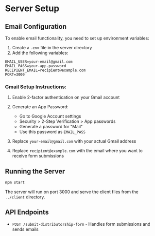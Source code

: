 # Server Setup

## Email Configuration

To enable email functionality, you need to set up environment variables:

1. Create a `.env` file in the server directory
2. Add the following variables:

```
EMAIL_USER=your-email@gmail.com
EMAIL_PASS=your-app-password
RECIPIENT_EMAIL=recipient@example.com
PORT=3000
```

### Gmail Setup Instructions:

1. Enable 2-factor authentication on your Gmail account
2. Generate an App Password:
   - Go to Google Account settings
   - Security > 2-Step Verification > App passwords
   - Generate a password for "Mail"
   - Use this password as `EMAIL_PASS`

3. Replace `your-email@gmail.com` with your actual Gmail address
4. Replace `recipient@example.com` with the email where you want to receive form submissions

## Running the Server

```bash
npm start
```

The server will run on port 3000 and serve the client files from the `../client` directory.

## API Endpoints

- `POST /submit-distributorship-form` - Handles form submissions and sends emails 